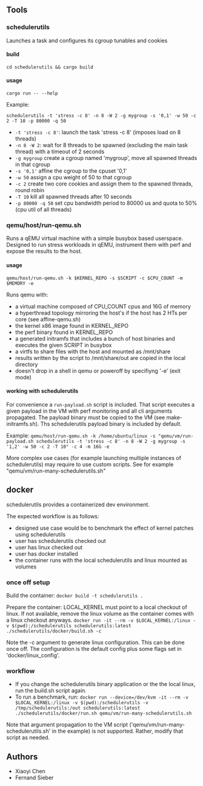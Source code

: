 ## Tools

### schedulerutils

Launches a task and configures its cgroup tunables and cookies

#### build

`cd schedulerutils && cargo build`

#### usage

`cargo run -- --help`

Example:

`schedulerutils -t 'stress -c 8' -n 8 -W 2 -g mygroup -s '0,1' -w 50 -c 2 -T 10 -p 80000 -q 50`

* `-t 'stress -c 8'`: launch the task 'stress -c 8' (imposes load on 8 threads)
* `-n 8 -W 2`: wait for 8 threads to be spawned (excluding the main task thread) with a timeout of 2 seconds
* `-g mygroup` create a cgroup named 'mygroup', move all spawned threads in that cgroup
* `-s '0,1'` affine the cgroup to the cpuset '0,1'
* `-w 50` assign a cpu weight of 50 to that cgroup
* `-c 2` create two core cookies and assign them to the spawned threads, round robin
* `-T 10` kill all spawned threads after 10 seconds
* `-p 80000 -q 50` set cpu bandwidth period to 80000 us and quota to 50% (cpu util of all threads)

### qemu/host/run-qemu.sh

Runs a qEMU virtual machine with a simple busybox based userspace.
Designed to run stress workloads in qEMU, instrument them with perf and expose the results to the host.

#### usage

`qemu/host/run-qemu.sh -k $KERNEL_REPO -s $SCRIPT -c $CPU_COUNT -m $MEMORY -e`

Runs qemu with:
* a virtual machine composed of CPU_COUNT cpus and 16G of memory
* a hyperthread topology mirroring the host's if the host has 2 HTs per core (see affine-qemu.sh)
* the kernel x86 image found in KERNEL_REPO
* the perf binary found in KERNEL_REPO
* a generated initramfs that includes a bunch of host binaries and executes the given SCRIPT in busybox
* a virtfs to share files with the host and mounted as /mnt/share
* results written by the script to /mnt/share/out are copied in the local directory
* doesn't drop in a shell in qemu or poweroff by specifiyng '-e' (exit mode)

#### working with schedulerutils

For convenience a `run-payload.sh` script is included.
That script executes a given payload in the VM with perf monitoring and all cli arguments propagated.
The payload binary must be copied to the VM (see make-initramfs.sh).
Ths schedulerutils payload binary is included by default.

Example: `qemu/host/run-qemu.sh -k /home/ubuntu/linux -s "qemu/vm/run-payload.sh schedulerutils -t 'stress -c 8' -n 8 -W 2 -g mygroup -s '1,2' -w 50 -c 2 -T 10" -c 4 -m 16G -e`

More complex use cases (for example launching multiple instances of schedulerutils) may require to use custom scripts.
See for example "qemu/vm/run-many-schedulerutils.sh"

## docker

schedulerutils provides a containerized dev environment.

The expected workflow is as follows:
* designed use case would be to benchmark the effect of kernel patches using schedulerutils
* user has schedulerutils checked out
* user has linux checked out
* user has docker installed
* the container runs with the local schedulerutils and linux mounted as volumes

### once off setup

Build the container:
`docker build -t schedulerutils .`

Prepare the container:
LOCAL_KERNEL must point to a local checkout of linux. If not available, remove the linux volume as the container comes with a linux checkout anyways.
`docker run -it --rm -v $LOCAL_KERNEL:/linux -v $(pwd):/schedulerutils schedulerutils:latest ./schedulerutils/docker/build.sh -c`

Note the -c argument to generate linux configuration. This can be done once off. The configuration is the default config plus some flags set in 'docker/linux_config'.

### workflow

* If you change the schedulerutils binary application or the the local linux, run the build.sh script again.
* To run a benchmark, run:
`docker run --device=/dev/kvm -it --rm -v $LOCAL_KERNEL:/linux -v $(pwd):/schedulerutils -v /tmp/schedulerutils:/out schedulerutils:latest ./schedulerutils/docker/run.sh qemu/vm/run-many-schedulerutils.sh`

Note that argument propagation to the VM script ('qemu/vm/run-many-schedulerutils.sh' in the example) is not supported. Rather, modify that script as needed.

## Authors

* Xiaoyi Chen
* Fernand Sieber
